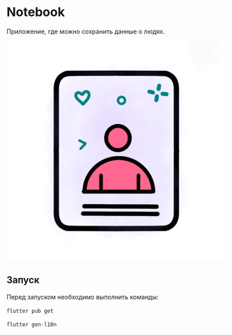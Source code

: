 # Notebook

Приложение, где можно сохранить данные о людях.

![The San Juan Mountains are beautiful!](/assets/readme/Logo.png "San Juan Mountains")


## Запуск

Перед запуском необходимо выполнить команды:

``flutter pub get``

``flutter gen-l10n``

